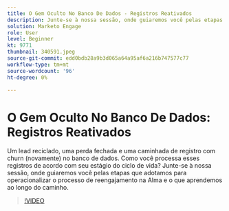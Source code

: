 ```yaml
---
title: O Gem Oculto No Banco De Dados - Registros Reativados
description: Junte-se à nossa sessão, onde guiaremos você pelas etapas que adotamos para operacionalizar o processo de reengajamento na Alma e o que aprendemos ao longo do caminho.
solution: Marketo Engage
role: User
level: Beginner
kt: 9771
thumbnail: 340591.jpeg
source-git-commit: edd0bdb28a9b3d065a64a95af6a216b747577c77
workflow-type: tm+mt
source-wordcount: '96'
ht-degree: 0%

---
```


# O Gem Oculto No Banco De Dados: Registros Reativados

Um lead reciclado, uma perda fechada e uma caminhada de registro com churn (novamente) no banco de dados. Como você processa esses registros de acordo com seu estágio do ciclo de vida? Junte-se à nossa sessão, onde guiaremos você pelas etapas que adotamos para operacionalizar o processo de reengajamento na Alma e o que aprendemos ao longo do caminho.

>[!VIDEO](https://video.tv.adobe.com/v/340591/?quality=12&learn=on)
